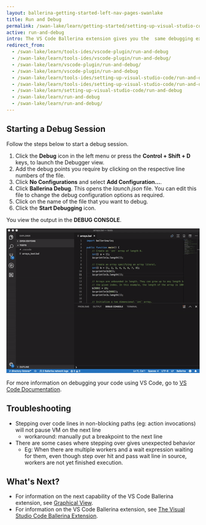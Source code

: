 ```yaml
---
layout: ballerina-getting-started-left-nav-pages-swanlake
title: Run and Debug
permalink: /swan-lake/learn/getting-started/setting-up-visual-studio-code/run-and-debug/
active: run-and-debug
intro: The VS Code Ballerina extension gives you the  same debugging experience as the conventional VS Code Debugger. Thus, you can run or debug your Ballerina programs easily via the VS Code Ballerina extension by launching its debugger. 
redirect_from:
  - /swan-lake/learn/tools-ides/vscode-plugin/run-and-debug
  - /swan-lake/learn/tools-ides/vscode-plugin/run-and-debug/
  - /swan-lake/learn/vscode-plugin/run-and-debug/
  - /swan-lake/learn/vscode-plugin/run-and-debug
  - /swan-lake/learn/tools-ides/setting-up-visual-studio-code/run-and-debug
  - /swan-lake/learn/tools-ides/setting-up-visual-studio-code/run-and-debug/
  - /swan-lake/learn/setting-up-visual-studio-code/run-and-debug
  - /swan-lake/learn/run-and-debug
  - /swan-lake/learn/run-and-debug/
---
```


## Starting a Debug Session

Follow the steps below to start a debug session. 

1. Click the **Debug** icon in the left menu or press the **Control + Shift + D** keys, to launch the Debugger view.
2. Add the debug points you require by clicking on the respective line numbers of the file.
3. Click **No Configurations** and select **Add Configuration...**. 
4. Click **Ballerina Debug**. This opens the *launch.json* file. You can edit this file to change the debug configuration options as required.
5. Click on the name of the file that you want to debug.
6. Click the **Start Debugging** icon.

You view the output in the **DEBUG CONSOLE**.

![Run and debug](/swan-lake/learn/images/run-and-debug.gif)

For more information on debugging your code using VS Code, go to [VS Code Documentation](https://code.visualstudio.com/docs/editor/debugging).

## Troubleshooting
- Stepping over code lines in non-blocking paths (eg: action invocations) will not pause VM on the next line
    - workaround: manually put a breakpoint to the next line
- There are some cases where stepping over gives unexpected behavior
    - Eg: When there are multiple workers and a wait expression waiting for them, even though step over hit and pass wait line in source, workers are not yet finished execution.

## What's Next?

 - For information on the next capability of the VS Code Ballerina extension, see [Graphical View](/swan-lake/learn/vscode-plugin/graphical-editor).
 - For information on the VS Code Ballerina extension, see [The Visual Studio Code Ballerina Extension](/swan-lake/learn/vscode-plugin).